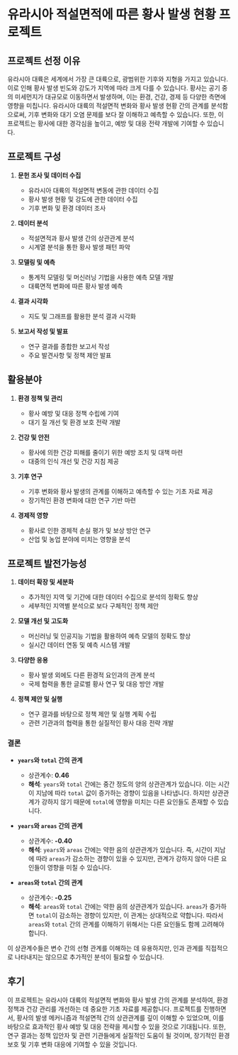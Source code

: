 # 유라시아 적설면적에 따른 황사 발생 현황 프로젝트

## 프로젝트 선정 이유
유라시아 대륙은 세계에서 가장 큰 대륙으로, 광범위한 기후와 지형을 가지고 있습니다. 이로 인해 황사 발생 빈도와 강도가 지역에 따라 크게 다를 수 있습니다. 황사는 공기 중의 미세먼지가 대규모로 이동하면서 발생하며, 이는 환경, 건강, 경제 등 다양한 측면에 영향을 미칩니다. 유라시아 대륙의 적설면적 변화와 황사 발생 현황 간의 관계를 분석함으로써, 기후 변화와 대기 오염 문제를 보다 잘 이해하고 예측할 수 있습니다. 또한, 이 프로젝트는 황사에 대한 경각심을 높이고, 예방 및 대응 전략 개발에 기여할 수 있습니다.

## 프로젝트 구성

1. **문헌 조사 및 데이터 수집**
   - 유라시아 대륙의 적설면적 변동에 관한 데이터 수집
   - 황사 발생 현황 및 강도에 관한 데이터 수집
   - 기후 변화 및 환경 데이터 조사

2. **데이터 분석**
   - 적설면적과 황사 발생 간의 상관관계 분석
   - 시계열 분석을 통한 황사 발생 패턴 파악

3. **모델링 및 예측**
   - 통계적 모델링 및 머신러닝 기법을 사용한 예측 모델 개발
   - 대륙면적 변화에 따른 황사 발생 예측

4. **결과 시각화**
   - 지도 및 그래프를 활용한 분석 결과 시각화

5. **보고서 작성 및 발표**
   - 연구 결과를 종합한 보고서 작성
   - 주요 발견사항 및 정책 제안 발표

## 활용분야

1. **환경 정책 및 관리**
   - 황사 예방 및 대응 정책 수립에 기여
   - 대기 질 개선 및 환경 보호 전략 개발

2. **건강 및 안전**
   - 황사에 의한 건강 피해를 줄이기 위한 예방 조치 및 대책 마련
   - 대중의 인식 개선 및 건강 지침 제공

3. **기후 연구**
   - 기후 변화와 황사 발생의 관계를 이해하고 예측할 수 있는 기초 자료 제공
   - 장기적인 환경 변화에 대한 연구 기반 마련

4. **경제적 영향**
   - 황사로 인한 경제적 손실 평가 및 보상 방안 연구
   - 산업 및 농업 분야에 미치는 영향을 분석

## 프로젝트 발전가능성

1. **데이터 확장 및 세분화**
   - 추가적인 지역 및 기간에 대한 데이터 수집으로 분석의 정확도 향상
   - 세부적인 지역별 분석으로 보다 구체적인 정책 제안

2. **모델 개선 및 고도화**
   - 머신러닝 및 인공지능 기법을 활용하여 예측 모델의 정확도 향상
   - 실시간 데이터 연동 및 예측 시스템 개발

3. **다양한 응용**
   - 황사 발생 외에도 다른 환경적 요인과의 관계 분석
   - 국제 협력을 통한 글로벌 황사 연구 및 대응 방안 개발

4. **정책 제안 및 실행**
   - 연구 결과를 바탕으로 정책 제안 및 실행 계획 수립
   - 관련 기관과의 협력을 통한 실질적인 황사 대응 전략 개발



### 결론

- **`years`와 `total` 간의 관계**
  - 상관계수: **0.46**
  - **해석**: `years`와 `total` 간에는 중간 정도의 양의 상관관계가 있습니다. 이는 시간이 지남에 따라 `total` 값이 증가하는 경향이 있음을 나타냅니다. 하지만 상관관계가 강하지 않기 때문에 `total`에 영향을 미치는 다른 요인들도 존재할 수 있습니다.

- **`years`와 `areas` 간의 관계**
  - 상관계수: **-0.40**
  - **해석**: `years`와 `areas` 간에는 약한 음의 상관관계가 있습니다. 즉, 시간이 지남에 따라 `areas`가 감소하는 경향이 있을 수 있지만, 관계가 강하지 않아 다른 요인들이 영향을 미칠 수 있습니다.

- **`areas`와 `total` 간의 관계**
  - 상관계수: **-0.25**
  - **해석**: `areas`와 `total` 간에는 약한 음의 상관관계가 있습니다. `areas`가 증가하면 `total`이 감소하는 경향이 있지만, 이 관계는 상대적으로 약합니다. 따라서 `areas`와 `total` 간의 관계를 이해하기 위해서는 다른 요인들도 함께 고려해야 합니다.

이 상관계수들은 변수 간의 선형 관계를 이해하는 데 유용하지만, 인과 관계를 직접적으로 나타내지는 않으므로 추가적인 분석이 필요할 수 있습니다.



## 후기
이 프로젝트는 유라시아 대륙의 적설면적 변화와 황사 발생 간의 관계를 분석하여, 환경 정책과 건강 관리를 개선하는 데 중요한 기초 자료를 제공합니다. 프로젝트를 진행하면서, 황사의 발생 메커니즘과 적설면적 간의 상관관계를 깊이 이해할 수 있었으며, 이를 바탕으로 효과적인 황사 예방 및 대응 전략을 제시할 수 있을 것으로 기대됩니다. 또한, 연구 결과는 정책 입안자 및 관련 기관들에게 실질적인 도움이 될 것이며, 장기적인 환경 보호 및 기후 변화 대응에 기여할 수 있을 것입니다.
